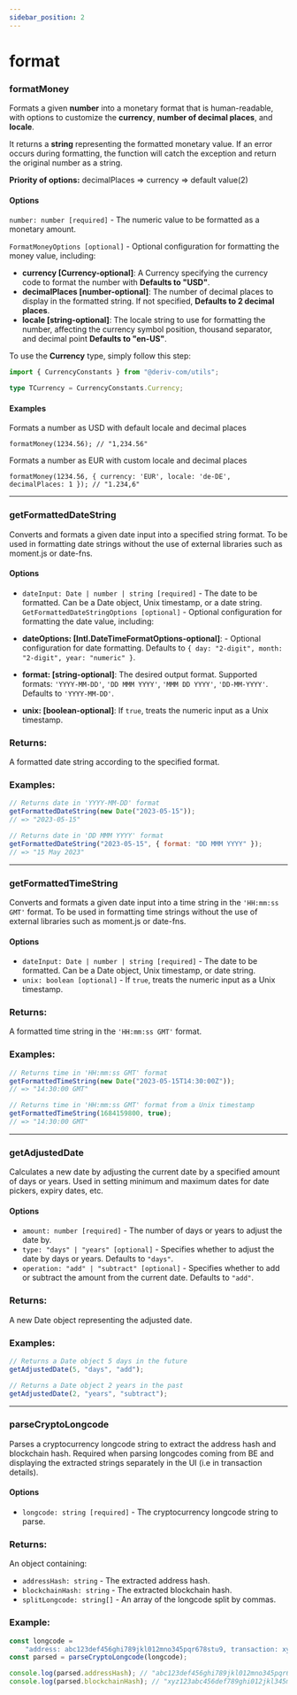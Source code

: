 ```yaml
---
sidebar_position: 2
---
```


# format

### formatMoney

Formats a given **number** into a monetary format that is human-readable, with options to customize the **currency**, **number of decimal places**, and **locale**.

It returns a **string** representing the formatted monetary value. If an error occurs during formatting, the function will catch the exception and return the original number as a string.

**Priority of options:** decimalPlaces => currency => default value(2)

#### Options

`number: number [required]` - The numeric value to be formatted as a monetary amount.

`FormatMoneyOptions [optional]` - Optional configuration for formatting the money value, including:

-   **currency [Currency-optional]**: A Currency specifying the currency code to format the number with **Defaults to "USD"**.
-   **decimalPlaces [number-optional]**: The number of decimal places to display in the formatted string. If not specified, **Defaults to 2 decimal places**.
-   **locale [string-optional]**: The locale string to use for formatting the number, affecting the currency symbol position, thousand separator, and decimal point **Defaults to "en-US"**.

To use the **Currency** type, simply follow this step:

```typescript
import { CurrencyConstants } from "@deriv-com/utils";

type TCurrency = CurrencyConstants.Currency;
```

#### Examples

Formats a number as USD with default locale and decimal places

```JS
formatMoney(1234.56); // "1,234.56"
```

Formats a number as EUR with custom locale and decimal places

```JS
formatMoney(1234.56, { currency: 'EUR', locale: 'de-DE', decimalPlaces: 1 }); // "1.234,6"
```

---

### getFormattedDateString

Converts and formats a given date input into a specified string format. To be used in formatting date strings without the use of external libraries such as moment.js or date-fns.

#### Options

-   `dateInput: Date | number | string [required]` - The date to be formatted. Can be a Date object, Unix timestamp, or a date string.
    `GetFormattedDateStringOptions [optional]` - Optional configuration for formatting the date value, including:

-   **dateOptions: [Intl.DateTimeFormatOptions-optional]**: - Optional configuration for date formatting. Defaults to `{ day: "2-digit", month: "2-digit", year: "numeric" }`.
-   **format: [string-optional]**: The desired output format. Supported formats: `'YYYY-MM-DD'`, `'DD MMM YYYY'`, `'MMM DD YYYY'`, `'DD-MM-YYYY'`. Defaults to `'YYYY-MM-DD'`.
-   **unix: [boolean-optional]**: If `true`, treats the numeric input as a Unix timestamp.

### Returns:

A formatted date string according to the specified format.

### Examples:

```js
// Returns date in 'YYYY-MM-DD' format
getFormattedDateString(new Date("2023-05-15"));
// => "2023-05-15"

// Returns date in 'DD MMM YYYY' format
getFormattedDateString("2023-05-15", { format: "DD MMM YYYY" });
// => "15 May 2023"
```

---

### getFormattedTimeString

Converts and formats a given date input into a time string in the `'HH:mm:ss GMT'` format. To be used in formatting time strings without the use of external libraries such as moment.js or date-fns.

#### Options

-   `dateInput: Date | number | string [required]` - The date to be formatted. Can be a Date object, Unix timestamp, or date string.
-   `unix: boolean [optional]` - If `true`, treats the numeric input as a Unix timestamp.

### Returns:

A formatted time string in the `'HH:mm:ss GMT'` format.

### Examples:

```js
// Returns time in 'HH:mm:ss GMT' format
getFormattedTimeString(new Date("2023-05-15T14:30:00Z"));
// => "14:30:00 GMT"

// Returns time in 'HH:mm:ss GMT' format from a Unix timestamp
getFormattedTimeString(1684159800, true);
// => "14:30:00 GMT"
```

---

### getAdjustedDate

Calculates a new date by adjusting the current date by a specified amount of days or years. Used in setting minimum and maximum dates for date pickers, expiry dates, etc.

#### Options

-   `amount: number [required]` - The number of days or years to adjust the date by.
-   `type: "days" | "years" [optional]` - Specifies whether to adjust the date by days or years. Defaults to `"days"`.
-   `operation: "add" | "subtract" [optional]` - Specifies whether to add or subtract the amount from the current date. Defaults to `"add"`.

### Returns:

A new Date object representing the adjusted date.

### Examples:

```js
// Returns a Date object 5 days in the future
getAdjustedDate(5, "days", "add");

// Returns a Date object 2 years in the past
getAdjustedDate(2, "years", "subtract");
```

---

### parseCryptoLongcode

Parses a cryptocurrency longcode string to extract the address hash and blockchain hash. Required when parsing longcodes coming from BE and displaying the extracted strings separately in the UI (i.e in transaction details).

#### Options

-   `longcode: string [required]` - The cryptocurrency longcode string to parse.

### Returns:

An object containing:

-   `addressHash: string` - The extracted address hash.
-   `blockchainHash: string` - The extracted blockchain hash.
-   `splitLongcode: string[]` - An array of the longcode split by commas.

### Example:

```js
const longcode =
    "address: abc123def456ghi789jkl012mno345pqr678stu9, transaction: xyz123abc456def789ghi012jkl345mno678pqr901";
const parsed = parseCryptoLongcode(longcode);

console.log(parsed.addressHash); // "abc123def456ghi789jkl012mno345pqr678stu9"
console.log(parsed.blockchainHash); // "xyz123abc456def789ghi012jkl345mno678pqr901"
```
